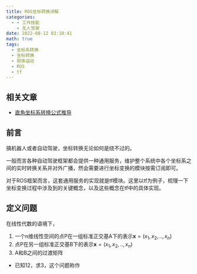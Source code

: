 ```yaml
---
title: ROS坐标转换详解
categories:
  - - 工作技能
    - 无人驾驶
date: 2022-08-12 03:10:41
math: true
tags:
  - 坐标系转换
  - 坐标转换
  - 刚体运动
  - ROS
  - tf
---
```

## 相关文章
- [直角坐标系转换公式推导](https://guohongming.cn/2022/06/22/%E7%8A%B6%E6%80%81%E4%BC%B0%E8%AE%A1%E7%90%86%E8%AE%BA%E4%BD%93%E7%B3%BB%E4%B8%8B%E7%9A%84%E2%80%9C%E6%BB%A4%E6%B3%A2%E2%80%9D%E6%A6%82%E5%BF%B5/)

## 前言
搞机器人或者自动驾驶，坐标转换无论如何是绕不过的。

一般而言各种自动驾驶框架都会提供一种通用服务，维护整个系统中各个坐标系之间的实时转换关系并对外广播，然会需要进行坐标变换的模块按需订阅即可。

对于ROS框架而言，这套通用服务的实现就是tf模块。这里以tf为例子，梳理一下坐标变换过程中涉及到的关键概念，以及这些概念在tf中的具体实现。

## 定义问题
在线性代数的语境下，
1. 一个n维线性空间的点P在一组标准正交基A下的表示$\boldsymbol{x} = (x_1, x_2,..,x_n)$
2. 点P在另一组标准正交基B下的表示$\boldsymbol{x} = (x_1, x_2,..,x_n)$
3. A和B之间的过渡矩阵

- 已知12，求3，这个问题称作